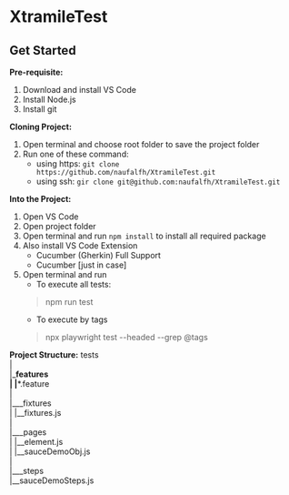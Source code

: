 # XtramileTest

## **Get Started**

**Pre-requisite:**
1. Download and install VS Code
2. Install Node.js
3. Install git

**Cloning Project:**
1. Open terminal and choose root folder to save the project folder
2. Run one of these command:
    - using https: `git clone https://github.com/naufalfh/XtramileTest.git`
    - using ssh: `gir clone git@github.com:naufalfh/XtramileTest.git`

**Into the Project:**
1. Open VS Code
2. Open project folder
3. Open terminal and run `npm install` to install all required package
4. Also install VS Code Extension
    - Cucumber (Gherkin) Full Support
    - Cucumber [just in case]
5. Open terminal and run
    - To execute all tests:
    > npm run test
    - To execute by tags
    > npx playwright test --headed --grep @tags

**Project Structure:**
tests\
|\
|\___features\
|   |__*.feature\
|\
|___fixtures\
|   |__fixtures.js\
|\
|___pages\
|   |__element.js\
|   |__sauceDemoObj.js\
|\
|___steps\
    |__sauceDemoSteps.js